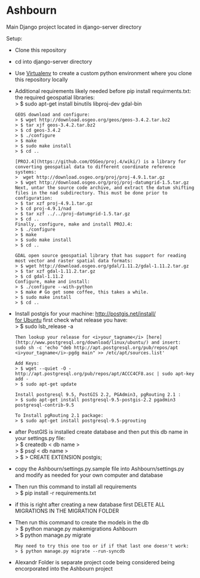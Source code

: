 # Ashbourn
Main Django project located in django-server directory    

Setup:
* Clone this repository     
* cd into django-server directory    
* Use [Virtualenv](https://virtualenv.pypa.io/en/stable/) to create a custom python environment where you clone this repository locally 
* Additional requirements likely needed before pip install requirments.txt:    
      the required geospatial libraries:    
      > $ sudo apt-get install binutils libproj-dev gdal-bin    
            
      GEOS download and configure:        
      > $ wget http://download.osgeo.org/geos/geos-3.4.2.tar.bz2      
      > $ tar xjf geos-3.4.2.tar.bz2  
      > $ cd geos-3.4.2   
      > $ ./configure     
      > $ make            
      > $ sudo make install     
      > $ cd .. 
            
      [PROJ.4](https://github.com/OSGeo/proj.4/wiki/) is a library for converting geospatial data to different coordinate reference systems:   
      >  wget http://download.osgeo.org/proj/proj-4.9.1.tar.gz     
      > $ wget http://download.osgeo.org/proj/proj-datumgrid-1.5.tar.gz   
      Next, untar the source code archive, and extract the datum shifting files in the nad subdirectory. This must be done prior to configuration:    
      > $ tar xzf proj-4.9.1.tar.gz   
      > $ cd proj-4.9.1/nad     
      > $ tar xzf ../../proj-datumgrid-1.5.tar.gz 
      > $ cd ..     
      Finally, configure, make and install PROJ.4:    
      > $ ./configure     
      > $ make      
      > $ sudo make install     
      > $ cd ..     
      
      GDAL open source geospatial library that has support for reading most vector and raster spatial data formats:     
      > $ wget http://download.osgeo.org/gdal/1.11.2/gdal-1.11.2.tar.gz   
      > $ tar xzf gdal-1.11.2.tar.gz  
      > $ cd gdal-1.11.2  
      Configure, make and install:  
      > $ ./configure --with-python     
      > $ make # Go get some coffee, this takes a while.      
      > $ sudo make install     
      > $ cd ..
      
* Install postgis for your machine: http://postgis.net/install/   
      [for Ubuntu](http://trac.osgeo.org/postgis/wiki/UsersWikiPostGIS22UbuntuPGSQL95Apt) first check what release you have:                
      > $ sudo lsb_release -a   
                        
      Then lookup your release for <i>your_tagname</i> [here](http://www.postgresql.org/download/linux/ubuntu/) and insert:          
      sudo sh -c 'echo "deb http://apt.postgresql.org/pub/repos/apt <i>your_tagname</i>-pgdg main" >> /etc/apt/sources.list'               
                        
      Add Keys:                  
      > $ wget --quiet -O - http://apt.postgresql.org/pub/repos/apt/ACCC4CF8.asc | sudo apt-key add -   
      > $ sudo apt-get update   
            
      Install postgresql 9.5, PostGIS 2.2, PGAdmin3, pgRouting 2.1 :      
      > $ sudo apt-get install postgresql-9.5-postgis-2.2 pgadmin3 postgresql-contrib-9.5 
                        
      To Install pgRouting 2.1 package:         
      > $ sudo apt-get install postgresql-9.5-pgrouting         
                  
* after PostGIS is installed create database and then put this db name in your settings.py file:             
      > $ createdb  < db name >          
      > $ psql < db name >        
      > $ > CREATE EXTENSION postgis;    
                  
* copy the Ashbourn/settings.py.sample file into Ashbourn/settings.py and modify as needed for your own computer and database
      
* Then run this command to install all requirements         
      > $ pip install -r requirements.txt   
 
* if this is right after creating a new database first DELETE ALL MIGRATIONS IN THE MIGRATION FOLDER 
* Then run this command to create the models in the db   
      > $ python manage.py makemigrations Ashbourn            
      > $ python manage.py migrate    
                  
      May need to try this one too or if if that last one doesn't work:                                      
      > $ python manage.py migrate --run-syncdb                         
               
                                                                             
* Alexandr Folder is separate project code being considered being encorporated into the Ashbourn project
